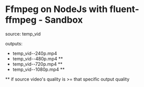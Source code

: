 # Ffmpeg on NodeJs with fluent-ffmpeg - Sandbox

source: temp_vid

outputs:

- temp_vid--240p.mp4
- temp_vid--480p.mp4 \*\*
- temp_vid--720p.mp4 \*\*
- temp_vid--1080p.mp4 \*\*

\*\* if source video's quality is >= that specific output quality
